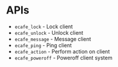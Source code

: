 # APIs
* `ecafe_lock` - Lock client
* `ecafe_unlock` - Unlock client
* `ecafe_message` - Message client
* `ecafe_ping` - Ping client
* `ecafe_action` - Perform action on client
* `ecafe_poweroff` - Poweroff client system
